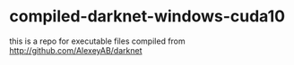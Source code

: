 # compiled-darknet-windows-cuda10
this is a repo for executable files compiled from http://github.com/AlexeyAB/darknet
